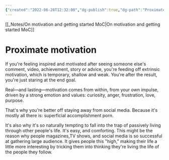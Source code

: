 ```yaml
---
{"created":"2022-06-28T12:32:00","dg-publish":true,"dg-path":"Proximate motivation.md","permalink":"/proximate-motivation/","dgPassFrontmatter":true,"updated":"2024-12-22T16:23:59.258+01:00"}
---
```


[[_Notes/On motivation and getting started MoC\|On motivation and getting started MoC]]
# Proximate motivation
If you're feeling inspired and motivated after seeing someone else's comment, video, achievement, story or advice, you're feeding off extrinsic motivation, which is temporary, shallow and weak. You're after the result, you're just staring at the end goal.

Real—and lasting—motivation comes from within, from your own impulse, driven by a strong emotion and values: curiosity, anger, frustration, love, purpose.

That's why you're better off staying away from social media. Because it's mostly all there is: superficial accomplishment porn.

It's also why it's so naturally tempting to fall into the trap of passively living through other people's life. It's easy, and comforting. This might be the reason why people magazines,TV shows, and social media is so successful at gathering large audience. It gives people this "high," making their life a little more interesting by tricking them into thinking they're living the life of the people they follow.